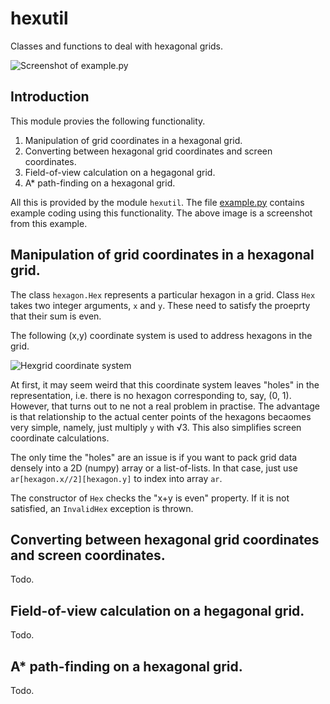 # hexutil
Classes and functions to deal with hexagonal grids.

![Screenshot of example.py](img/screenshot.png)

## Introduction

This module provies the following functionality.

1. Manipulation of grid coordinates in a hexagonal grid.
2. Converting between hexagonal grid coordinates and screen coordinates.
3. Field-of-view calculation on a hegagonal grid.
4. A\* path-finding on a hexagonal grid.

All this is provided by the module `hexutil`.
The file [example.py](example.py) contains example coding using this functionality.
The above image is a screenshot from this example.

## Manipulation of grid coordinates in a hexagonal grid.

The class `hexagon.Hex` represents a particular hexagon in a grid.
Class `Hex` takes two integer arguments, `x` and `y`. 
These need to satisfy the proeprty that their sum is even.

The following (x,y) coordinate system is used to address hexagons in the grid.

![Hexgrid coordinate system](img/hexcoords.png)

At first, it may seem weird that this coordinate system leaves "holes" in the representation, 
i.e. there is no hexagon corresponding to, say,  (0, 1). However, that turns out to ne not a real problem in practise.
The advantage is that relationship to the actual center points of the hexagons becaomes very simple, namely, just
multiply `y` with √3. This also simplifies screen coordinate calculations.

The only time the "holes" are an issue is if you want to pack grid data densely into a 2D (numpy) array or a list-of-lists. In that case, just use 
`ar[hexagon.x//2][hexagon.y]` to index into array `ar`.

The constructor of `Hex` checks the "x+y is even" property. If it is not satisfied, an `InvalidHex` exception is thrown.

## Converting between hexagonal grid coordinates and screen coordinates.

Todo.

## Field-of-view calculation on a hegagonal grid.

Todo.

## A\* path-finding on a hexagonal grid.

Todo.

